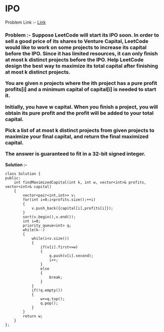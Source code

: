 # IPO

Problem Link :- [Link](https://leetcode.com/problems/ipo/)

<h3>
Problem :- Suppose LeetCode will start its IPO soon. In order to sell a good price of its shares to Venture Capital, LeetCode would like to work on some projects to increase its capital before the IPO. Since it has limited resources, it can only finish at most k distinct projects before the IPO. Help LeetCode design the best way to maximize its total capital after finishing at most k distinct projects.

You are given n projects where the ith project has a pure profit profits[i] and a minimum capital of capital[i] is needed to start it.

Initially, you have w capital. When you finish a project, you will obtain its pure profit and the profit will be added to your total capital.

Pick a list of at most k distinct projects from given projects to maximize your final capital, and return the final maximized capital.

The answer is guaranteed to fit in a 32-bit signed integer.
</h3>


**Solution :-**
```
class Solution {
public:
    int findMaximizedCapital(int k, int w, vector<int>& profits, vector<int>& capital) 
    {
        vector<pair<int,int>> v;
        for(int i=0;i<profits.size();++i)
        {
            v.push_back({capital[i],profits[i]});
        }
        sort(v.begin(),v.end());
        int i=0;
        priority_queue<int> q;
        while(k--)
        {
            while(i<v.size())
            {
                if(v[i].first<=w)
                {
                    q.push(v[i].second);
                    i++;
                }
                else
                {
                    break;
                }
            }
            if(!q.empty())
            {
                w+=q.top();
                q.pop();
            }
        }
        return w;
    }
};
```
